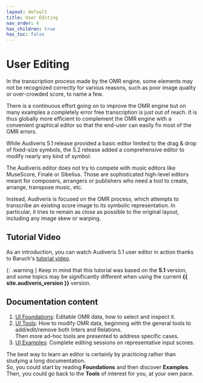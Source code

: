 ```yaml
---
layout: default
title: User Editing
nav_order: 4
has_children: true
has_toc: false
---
```

# User Editing

In the transcription process made by the OMR engine, some elements may not be recognized
correctly for various reasons, such as poor image quality or over-crowded score, to name a few.

There is a continuous effort going on to improve the OMR engine but on many examples a completely error free transcription is just out of reach.
It is thus globally more efficient to complement the OMR engine with a convenient graphical
editor so that the end-user can easily fix most of the OMR errors.

While Audiveris 5.1 release provided a basic editor limited to the drag & drop of fixed-size
symbols, the 5.2 release added a comprehensive editor to modify nearly any kind of symbol.

The Audiveris editor does not try to compete with music editors like MuseScore, Finale or Sibelius.
Those are sophisticated high-level editors meant for composers, arrangers or publishers
who need a tool to create, arrange, transpose music, etc.

Instead, Audiveris is focused on the OMR process, which attempts to transcribe an existing
score image to its symbolic representation.
In particular, it tries to remain as close as possible to the original layout, including any image
skew or warping.

## Tutorial Video

As an introduction, you can watch Audiveris 5.1 user editor in action
thanks to Baruch's
[tutorial video](https://www.youtube.com/watch?v=718iy10sKV4&feature=youtu.be).

{: .warning }
Keep in mind that this tutorial was based on the **5.1** version, and some topics may be
significantly different when using the current **{{ site.audiveris_version }}** version.

## Documentation content

1. [UI Foundations](ui_foundations/README.md): Editable OMR data,
   how to select and inspect it.
2. [UI Tools](ui_tools/README.md): How to modify OMR data,
  beginning with the general tools to add/edit/remove both Inters and Relations.  
  Then more ad-hoc tools are presented to address specific cases.
3. [UI Examples](ui_examples/README.md): Complete editing sessions
   on representative input scores.

The best way to learn an editor is certainly by practicing rather than studying a long
documentation.  
So, you could start by reading **Foundations** and then discover **Examples**.
Then, you could go back to the **Tools** of interest for you, at your own pace.
